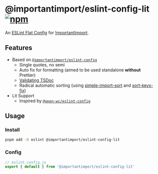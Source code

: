 # @importantimport/eslint-config-lit [![npm](https://img.shields.io/npm/v/@importantimport/eslint-config-lit)](https://npmjs.com/package/@importantimport/eslint-config-lit)

An [ESLint Flat Config](https://eslint.org/docs/latest/use/configure/configuration-files-new) for [!mportantImport](https://github.com/importantimport).

## Features

- Based on [`@importantimport/eslint-config`](../eslint-config/)
  - Single quotes, no semi
  - Auto fix for formatting (aimed to be used standalone **without** Prettier)
  - [Validating TSDoc](https://github.com/microsoft/tsdoc/tree/main/eslint-plugin)
  - Radical automatic sorting (using [simple-import-sort](https://github.com/lydell/eslint-plugin-simple-import-sort) and [sort-keys-fix](https://github.com/leo-buneev/eslint-plugin-sort-keys-fix))
- Lit Support
  - Inspired by [`@open-wc/eslint-config`](https://www.npmjs.com/package/@open-wc/eslint-config)

## Usage

### Install

```bash
pnpm add -D eslint @importantimport/eslint-config-lit
```

### Config

```js
// eslint.config.js
export { default } from '@importantimport/eslint-config-lit'
```
